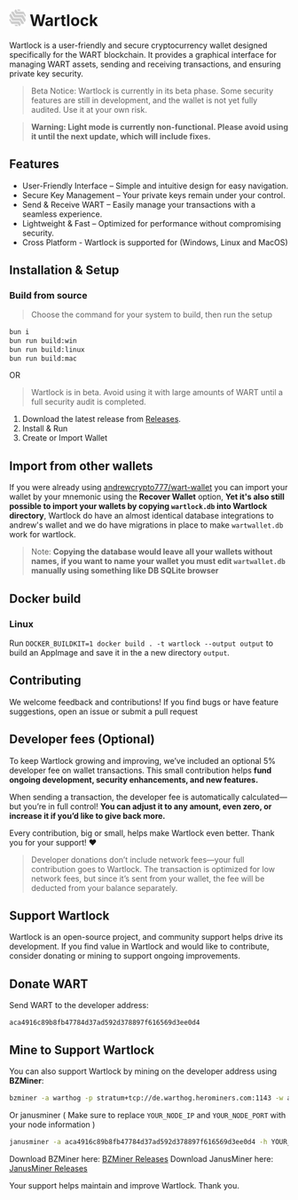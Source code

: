 # <img src="resources/wartlock_logo.png" width="30" height="30"> Wartlock
Wartlock is a user-friendly and secure cryptocurrency wallet designed specifically for the WART blockchain. It provides a graphical interface for managing WART assets, sending and receiving transactions, and ensuring private key security.

> Beta Notice: Wartlock is currently in its beta phase. Some security features are still in development, and the wallet is not yet fully audited. Use it at your own risk.

> **Warning: Light mode is currently non-functional. Please avoid using it until the next update, which will include fixes.**

## Features
- User-Friendly Interface – Simple and intuitive design for easy navigation.
- Secure Key Management – Your private keys remain under your control.
- Send & Receive WART – Easily manage your transactions with a seamless experience.
- Lightweight & Fast – Optimized for performance without compromising security.
- Cross Platform - Wartlock is supported for (Windows, Linux and MacOS)

## Installation & Setup
### Build from source
> Choose the command for your system to build, then run the setup
```
bun i
bun run build:win
bun run build:linux
bun run build:mac
```
OR

> Wartlock is in beta. Avoid using it with large amounts of WART until a full security audit is completed.
1. Download the latest release from [Releases](https://github.com/riven-labs/Wartlock/releases).
2. Install & Run
3. Create or Import Wallet

## Import from other wallets
If you were already using [andrewcrypto777/wart-wallet](https://github.com/andrewcrypto777/wart-wallet) you can import your wallet by your mnemonic using the **Recover Wallet** option, **Yet it's also still possible to import your wallets by copying `wartlock.db` into Wartlock directory**, Wartlock do have an almost identical database integrations to andrew's wallet and we do have migrations in place to make `wartwallet.db` work for wartlock.

> Note: **Copying the database would leave all your wallets without names, if you want to name your wallet you must edit `wartwallet.db` manually using something like DB SQLite browser**

## Docker build
### Linux
Run `DOCKER_BUILDKIT=1 docker build . -t wartlock --output output` to build an AppImage and save it in the a new directory `output`.
## Contributing
We welcome feedback and contributions! If you find bugs or have feature suggestions, open an issue or submit a pull request

## Developer fees (Optional)
To keep Wartlock growing and improving, we’ve included an optional 5% developer fee on wallet transactions. This small contribution helps **fund ongoing development, security enhancements, and new features.**

When sending a transaction, the developer fee is automatically calculated—but you’re in full control! **You can adjust it to any amount, even zero, or increase it if you’d like to give back more.**

Every contribution, big or small, helps make Wartlock even better. Thank you for your support! ❤️
> Developer donations don’t include network fees—your full contribution goes to Wartlock. The transaction is optimized for low network fees, but since it’s sent from your wallet, the fee will be deducted from your balance separately.

## Support Wartlock

Wartlock is an open-source project, and community support helps drive its development. If you find value in Wartlock and would like to contribute, consider donating or mining to support ongoing improvements.

## Donate WART
Send WART to the developer address:
```
aca4916c89b8fb47784d37ad592d378897f616569d3ee0d4
```

## Mine to Support Wartlock
You can also support Wartlock by mining on the developer address using **BZMiner**:
```bash
bzminer -a warthog -p stratum+tcp://de.warthog.herominers.com:1143 -w aca4916c89b8fb47784d37ad592d378897f616569d3ee0d4.donation --nc 1
```

Or janusminer ( Make sure to replace `YOUR_NODE_IP` and `YOUR_NODE_PORT` with your node information )
```bash
janusminer -a aca4916c89b8fb47784d37ad592d378897f616569d3ee0d4 -h YOUR_NODE_IP -p YOUR_NODE_PORT
```

Download BZMiner here: [BZMiner Releases](https://github.com/bzminer/bzminer/releases)
Download JanusMiner here: [JanusMiner Releases](https://github.com/CoinFuMasterShifu/janusminer/releases)

Your support helps maintain and improve Wartlock. Thank you.
